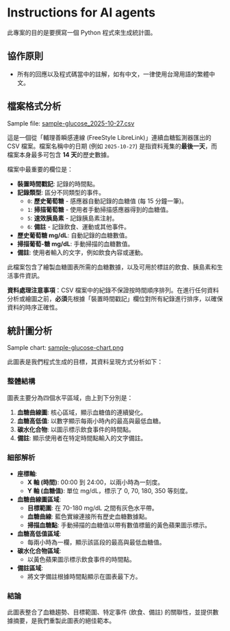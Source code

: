# Instructions for AI agents

此專案的目的是要撰寫一個 Python 程式來生成統計圖。

## 協作原則

* 所有的回應以及程式碼當中的註解，如有中文，一律使用台灣用語的繁體中文。

## 檔案格式分析

Sample file: [sample-glucose_2025-10-27.csv](requirement/sample-glucose_2025-10-27.csv)

這是一個從「輔理善瞬感連線 (FreeStyle LibreLink)」連續血糖監測器匯出的 CSV 檔案。檔案名稱中的日期 (例如 `2025-10-27`) 是指資料蒐集的**最後一天**，而檔案本身最多可包含 **14 天**的歷史數據。

檔案中最重要的欄位是：

* **裝置時間戳記**: 記錄的時間點。
* **記錄類型**: 區分不同類型的事件。
  * `0`: **歷史葡萄糖** - 感應器自動記錄的血糖值 (每 15 分鐘一筆)。
  * `1`: **掃描葡萄糖** - 使用者手動掃描感應器得到的血糖值。
  * `5`: **速效胰島素** - 記錄胰島素注射。
  * `6`: **備註** - 記錄飲食、運動或其他事件。
* **歷史葡萄糖 mg/dL**: 自動記錄的血糖數值。
* **掃描葡萄-糖 mg/dL**: 手動掃描的血糖數值。
* **備註**: 使用者輸入的文字，例如飲食內容或運動。

此檔案包含了繪製血糖圖表所需的血糖數據，以及可用於標註的飲食、胰島素和生活事件資訊。

**資料處理注意事項**：CSV 檔案中的紀錄不保證按時間順序排列。在進行任何資料分析或繪圖之前，**必須**先根據「裝置時間戳記」欄位對所有紀錄進行排序，以確保資料的時序正確性。

## 統計圖分析

Sample chart: [sample-glucose-chart.png](requirement/sample-glucose-chart.png)

此圖表是我們程式生成的目標，其資料呈現方式分析如下：

### 整體結構

圖表主要分為四個水平區域，由上到下分別是：

1. **血糖曲線圖**: 核心區域，顯示血糖值的連續變化。
2. **血糖高低值**: 以數字顯示每兩小時內的最高與最低血糖。
3. **碳水化合物**: 以圖示標示飲食事件的時間點。
4. **備註**: 顯示使用者在特定時間點輸入的文字備註。

### 細部解析

* **座標軸**:
  * **X 軸 (時間)**: 00:00 到 24:00，以兩小時為一刻度。
  * **Y 軸 (血糖值)**: 單位 mg/dL，標示了 0, 70, 180, 350 等刻度。
* **血糖曲線圖區域**:
  * **目標範圍**: 在 70-180 mg/dL 之間有灰色水平帶。
  * **血糖曲線**: 藍色實線連接所有歷史血糖數據點。
  * **掃描血糖點**: 手動掃描的血糖值以帶有數值標籤的黃色蘋果圖示標示。
* **血糖高低值區域**:
  * 每兩小時為一欄，顯示該區段的最高與最低血糖值。
* **碳水化合物區域**:
  * 以黃色蘋果圖示標示飲食事件的時間點。
* **備註區域**:
  * 將文字備註根據時間點顯示在圖表最下方。

### 結論

此圖表整合了血糖趨勢、目標範圍、特定事件 (飲食、備註) 的關聯性，並提供數據摘要，是我們重製此圖表的絕佳範本。
